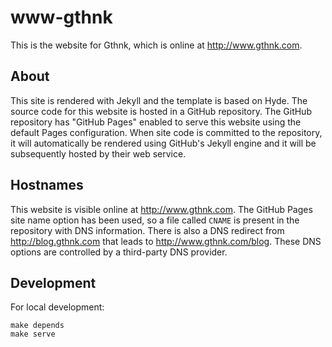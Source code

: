 # www-gthnk

This is the website for Gthnk, which is online at http://www.gthnk.com.

## About

This site is rendered with Jekyll and the template is based on Hyde.
The source code for this website is hosted in a GitHub repository.
The GitHub repository has "GitHub Pages" enabled to serve this website using the default Pages configuration.
When site code is committed to the repository, it will automatically be rendered using GitHub's Jekyll engine and it will be subsequently hosted by their web service.

## Hostnames

This website is visible online at http://www.gthnk.com.
The GitHub Pages site name option has been used, so a file called `CNAME` is present in the repository with DNS information.
There is also a DNS redirect from http://blog.gthnk.com that leads to http://www.gthnk.com/blog.
These DNS options are controlled by a third-party DNS provider.

## Development

For local development:

    make depends
    make serve
